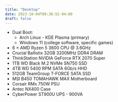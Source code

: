 ```yaml
---
title: "Desktop"
date: 2023-10-04T00:38:52-04:00
draft: false
---
```


- Dual Boot:
  - Arch Linux - KDE Plasma (primary)
  - Windows 11 (college software, specific games)
- 6 &times; AMD Ryzen 5 3600 CPU @ 3.6GHz
- Crucial Ballistix 32GB 3200MHz DDR4 DRAM
- ThinkStation NVIDIA GeForce RTX 2070 Super
- 1TB WD Black M.2 NVMe SN750 SSD
- 4TB WD 5400 RPM SATA 6Gb/s HHD
- 512GB TeamGroup T-FORCE SATA SSD
- MSI B450 TOMAHAWK MAX Motherboard
- Corsair RMx 750W PSU
- Antec NX400 Case
- CyberPower ST900U UPS - 900VA

